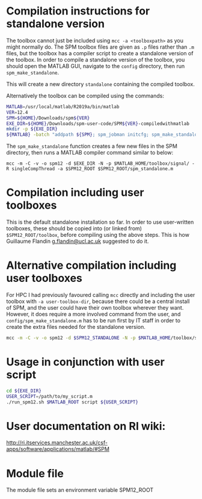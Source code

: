 # Compilation instructions for standalone version
The toolbox cannot just be included using `mcc -a <toolboxpath>` as you might normally do.
The SPM toolbox files are given as `.p` files rather than `.m` files, but the toolbox has a
compiler script to create a standalone version of the toolbox.
In order to compile a standalone version of the toolbox, you should open the MATLAB GUI,
navigate to the `config` directory, then run `spm_make_standalone`.

This will create a new directory `standalone` containing the compiled toolbox.

Alternatively the toolbox can be compiled using the commands:
```bash
MATLAB=/usr/local/matlab/R2019a/bin/matlab
VER=12.4
SPM=${HOME}/Downloads/spm${VER}
EXE_DIR=${HOME}/Downloads/spm-user-code/SPM${VER}-compiledwithmatlab
mkdir -p ${EXE_DIR}
${MATLAB} -batch "addpath ${SPM}; spm_jobman initcfg; spm_make_standalone('${EXE_DIR}');"
```
The `spm_make_standalone` function creates a few new files in the SPM directory,
then runs a MATLAB compiler command similar to below:
```
mcc -m -C -v -o spm12 -d $EXE_DIR -N -p $MATLAB_HOME/toolbox/signal/ -R singleCompThread -a $SPM12_ROOT $SPM12_ROOT/spm_standalone.m
```

# Compilation including user toolboxes
This is the default standalone installation so far.
In order to use user-written toolboxes, these should be copied into (or linked from)
`$SPM12_ROOT/toolbox`, before compiling using the above steps.
This is how Guillaume Flandin <g.flandin@ucl.ac.uk> suggested to do it.

# Alternative compilation including user toolboxes
For HPC I had previously favoured calling `mcc` directly and including the user toolbox with `-a user-toolbox-dir`,
because there could be a central install of SPM,
and the user could have their own toolbox wherever they want.
However, it does require a more involved command from the user, and `config/spm_make_standalone.m` has to be run first
by IT staff in order to create the extra files needed for the standalone version.

```bash
mcc -m -C -v -o spm12 -d $SPM12_STANDALONE -N -p $MATLAB_HOME/toolbox/signal -R singleCompThread -a $SPM12_ROOT -a path/to/mytoolbox $SPM12_ROOT/spm_standalone.m
```

# Usage in conjunction with user script
```bash
cd ${EXE_DIR}
USER_SCRIPT=/path/to/my_script.m
./run_spm12.sh $MATLAB_ROOT script ${USER_SCRIPT}
```

# User documentation on RI wiki:
http://ri.itservices.manchester.ac.uk/csf-apps/software/applications/matlab/#SPM

# Module file
The module file sets an environment variable SPM12_ROOT
